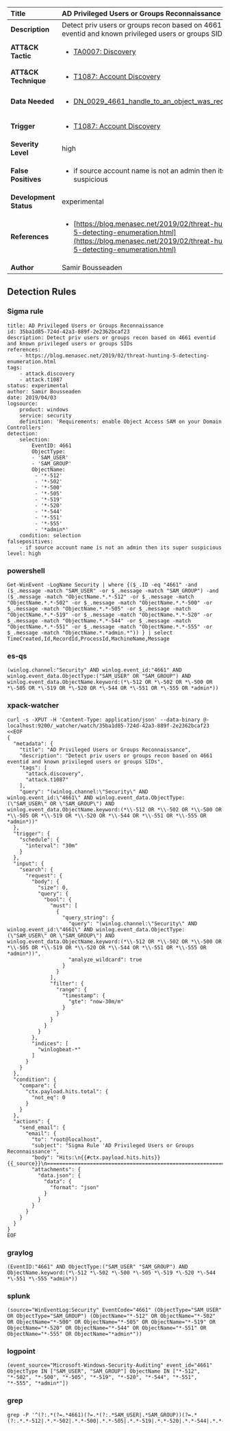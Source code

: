 | Title                    | AD Privileged Users or Groups Reconnaissance       |
|:-------------------------|:------------------|
| **Description**          | Detect priv users or groups recon based on 4661 eventid and known privileged users or groups SIDs |
| **ATT&amp;CK Tactic**    |  <ul><li>[TA0007: Discovery](https://attack.mitre.org/tactics/TA0007)</li></ul>  |
| **ATT&amp;CK Technique** | <ul><li>[T1087: Account Discovery](https://attack.mitre.org/techniques/T1087)</li></ul>  |
| **Data Needed**          | <ul><li>[DN_0029_4661_handle_to_an_object_was_requested](../Data_Needed/DN_0029_4661_handle_to_an_object_was_requested.md)</li></ul>  |
| **Trigger**              | <ul><li>[T1087: Account Discovery](../Triggers/T1087.md)</li></ul>  |
| **Severity Level**       | high |
| **False Positives**      | <ul><li>if source account name is not an admin then its super suspicious</li></ul>  |
| **Development Status**   | experimental |
| **References**           | <ul><li>[https://blog.menasec.net/2019/02/threat-hunting-5-detecting-enumeration.html](https://blog.menasec.net/2019/02/threat-hunting-5-detecting-enumeration.html)</li></ul>  |
| **Author**               | Samir Bousseaden |


## Detection Rules

### Sigma rule

```
title: AD Privileged Users or Groups Reconnaissance
id: 35ba1d85-724d-42a3-889f-2e2362bcaf23
description: Detect priv users or groups recon based on 4661 eventid and known privileged users or groups SIDs
references:
    - https://blog.menasec.net/2019/02/threat-hunting-5-detecting-enumeration.html
tags:
    - attack.discovery
    - attack.t1087
status: experimental
author: Samir Bousseaden
date: 2019/04/03
logsource:
    product: windows
    service: security
    definition: 'Requirements: enable Object Access SAM on your Domain Controllers'
detection:
    selection:
        EventID: 4661
        ObjectType:
        - 'SAM_USER'
        - 'SAM_GROUP'
        ObjectName:
         - '*-512'
         - '*-502'
         - '*-500'
         - '*-505'
         - '*-519'
         - '*-520'
         - '*-544'
         - '*-551'
         - '*-555'
         - '*admin*'
    condition: selection
falsepositives:
    - if source account name is not an admin then its super suspicious
level: high

```





### powershell
    
```
Get-WinEvent -LogName Security | where {($_.ID -eq "4661" -and ($_.message -match "SAM_USER" -or $_.message -match "SAM_GROUP") -and ($_.message -match "ObjectName.*.*-512" -or $_.message -match "ObjectName.*.*-502" -or $_.message -match "ObjectName.*.*-500" -or $_.message -match "ObjectName.*.*-505" -or $_.message -match "ObjectName.*.*-519" -or $_.message -match "ObjectName.*.*-520" -or $_.message -match "ObjectName.*.*-544" -or $_.message -match "ObjectName.*.*-551" -or $_.message -match "ObjectName.*.*-555" -or $_.message -match "ObjectName.*.*admin.*")) } | select TimeCreated,Id,RecordId,ProcessId,MachineName,Message
```


### es-qs
    
```
(winlog.channel:"Security" AND winlog.event_id:"4661" AND winlog.event_data.ObjectType:("SAM_USER" OR "SAM_GROUP") AND winlog.event_data.ObjectName.keyword:(*\-512 OR *\-502 OR *\-500 OR *\-505 OR *\-519 OR *\-520 OR *\-544 OR *\-551 OR *\-555 OR *admin*))
```


### xpack-watcher
    
```
curl -s -XPUT -H 'Content-Type: application/json' --data-binary @- localhost:9200/_watcher/watch/35ba1d85-724d-42a3-889f-2e2362bcaf23 <<EOF
{
  "metadata": {
    "title": "AD Privileged Users or Groups Reconnaissance",
    "description": "Detect priv users or groups recon based on 4661 eventid and known privileged users or groups SIDs",
    "tags": [
      "attack.discovery",
      "attack.t1087"
    ],
    "query": "(winlog.channel:\"Security\" AND winlog.event_id:\"4661\" AND winlog.event_data.ObjectType:(\"SAM_USER\" OR \"SAM_GROUP\") AND winlog.event_data.ObjectName.keyword:(*\\-512 OR *\\-502 OR *\\-500 OR *\\-505 OR *\\-519 OR *\\-520 OR *\\-544 OR *\\-551 OR *\\-555 OR *admin*))"
  },
  "trigger": {
    "schedule": {
      "interval": "30m"
    }
  },
  "input": {
    "search": {
      "request": {
        "body": {
          "size": 0,
          "query": {
            "bool": {
              "must": [
                {
                  "query_string": {
                    "query": "(winlog.channel:\"Security\" AND winlog.event_id:\"4661\" AND winlog.event_data.ObjectType:(\"SAM_USER\" OR \"SAM_GROUP\") AND winlog.event_data.ObjectName.keyword:(*\\-512 OR *\\-502 OR *\\-500 OR *\\-505 OR *\\-519 OR *\\-520 OR *\\-544 OR *\\-551 OR *\\-555 OR *admin*))",
                    "analyze_wildcard": true
                  }
                }
              ],
              "filter": {
                "range": {
                  "timestamp": {
                    "gte": "now-30m/m"
                  }
                }
              }
            }
          }
        },
        "indices": [
          "winlogbeat-*"
        ]
      }
    }
  },
  "condition": {
    "compare": {
      "ctx.payload.hits.total": {
        "not_eq": 0
      }
    }
  },
  "actions": {
    "send_email": {
      "email": {
        "to": "root@localhost",
        "subject": "Sigma Rule 'AD Privileged Users or Groups Reconnaissance'",
        "body": "Hits:\n{{#ctx.payload.hits.hits}}{{_source}}\n================================================================================\n{{/ctx.payload.hits.hits}}",
        "attachments": {
          "data.json": {
            "data": {
              "format": "json"
            }
          }
        }
      }
    }
  }
}
EOF

```


### graylog
    
```
(EventID:"4661" AND ObjectType:("SAM_USER" "SAM_GROUP") AND ObjectName.keyword:(*\-512 *\-502 *\-500 *\-505 *\-519 *\-520 *\-544 *\-551 *\-555 *admin*))
```


### splunk
    
```
(source="WinEventLog:Security" EventCode="4661" (ObjectType="SAM_USER" OR ObjectType="SAM_GROUP") (ObjectName="*-512" OR ObjectName="*-502" OR ObjectName="*-500" OR ObjectName="*-505" OR ObjectName="*-519" OR ObjectName="*-520" OR ObjectName="*-544" OR ObjectName="*-551" OR ObjectName="*-555" OR ObjectName="*admin*"))
```


### logpoint
    
```
(event_source="Microsoft-Windows-Security-Auditing" event_id="4661" ObjectType IN ["SAM_USER", "SAM_GROUP"] ObjectName IN ["*-512", "*-502", "*-500", "*-505", "*-519", "*-520", "*-544", "*-551", "*-555", "*admin*"])
```


### grep
    
```
grep -P '^(?:.*(?=.*4661)(?=.*(?:.*SAM_USER|.*SAM_GROUP))(?=.*(?:.*.*-512|.*.*-502|.*.*-500|.*.*-505|.*.*-519|.*.*-520|.*.*-544|.*.*-551|.*.*-555|.*.*admin.*)))'
```



